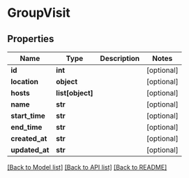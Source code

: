 # GroupVisit

## Properties
Name | Type | Description | Notes
------------ | ------------- | ------------- | -------------
**id** | **int** |  | [optional] 
**location** | **object** |  | [optional] 
**hosts** | **list[object]** |  | [optional] 
**name** | **str** |  | [optional] 
**start_time** | **str** |  | [optional] 
**end_time** | **str** |  | [optional] 
**created_at** | **str** |  | [optional] 
**updated_at** | **str** |  | [optional] 

[[Back to Model list]](../README.md#documentation-for-models) [[Back to API list]](../README.md#documentation-for-api-endpoints) [[Back to README]](../README.md)


